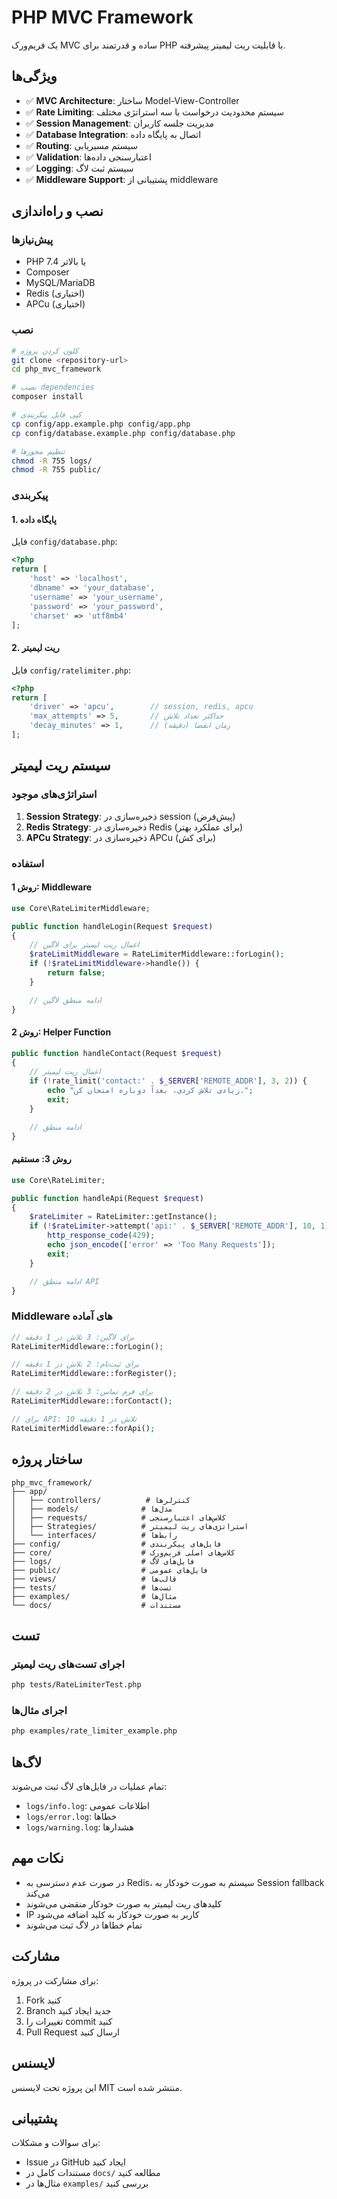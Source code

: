# PHP MVC Framework

یک فریم‌ورک MVC ساده و قدرتمند برای PHP با قابلیت ریت لیمیتر پیشرفته.

## ویژگی‌ها

- ✅ **MVC Architecture**: ساختار Model-View-Controller
- ✅ **Rate Limiting**: سیستم محدودیت درخواست با سه استراتژی مختلف
- ✅ **Session Management**: مدیریت جلسه کاربران
- ✅ **Database Integration**: اتصال به پایگاه داده
- ✅ **Routing**: سیستم مسیریابی
- ✅ **Validation**: اعتبارسنجی داده‌ها
- ✅ **Logging**: سیستم ثبت لاگ
- ✅ **Middleware Support**: پشتیبانی از middleware

## نصب و راه‌اندازی

### پیش‌نیازها

- PHP 7.4 یا بالاتر
- Composer
- MySQL/MariaDB
- Redis (اختیاری)
- APCu (اختیاری)

### نصب

```bash
# کلون کردن پروژه
git clone <repository-url>
cd php_mvc_framework

# نصب dependencies
composer install

# کپی فایل پیکربندی
cp config/app.example.php config/app.php
cp config/database.example.php config/database.php

# تنظیم مجوزها
chmod -R 755 logs/
chmod -R 755 public/
```

### پیکربندی

#### 1. پایگاه داده

فایل `config/database.php`:

```php
<?php
return [
    'host' => 'localhost',
    'dbname' => 'your_database',
    'username' => 'your_username',
    'password' => 'your_password',
    'charset' => 'utf8mb4'
];
```

#### 2. ریت لیمیتر

فایل `config/ratelimiter.php`:

```php
<?php
return [
    'driver' => 'apcu',        // session, redis, apcu
    'max_attempts' => 5,       // حداکثر تعداد تلاش
    'decay_minutes' => 1,      // زمان انقضا (دقیقه)
];
```

## سیستم ریت لیمیتر

### استراتژی‌های موجود

1. **Session Strategy**: ذخیره‌سازی در session (پیش‌فرض)
2. **Redis Strategy**: ذخیره‌سازی در Redis (برای عملکرد بهتر)
3. **APCu Strategy**: ذخیره‌سازی در APCu (برای کش)

### استفاده

#### روش 1: Middleware

```php
use Core\RateLimiterMiddleware;

public function handleLogin(Request $request)
{
    // اعمال ریت لیمیتر برای لاگین
    $rateLimitMiddleware = RateLimiterMiddleware::forLogin();
    if (!$rateLimitMiddleware->handle()) {
        return false;
    }

    // ادامه منطق لاگین
}
```

#### روش 2: Helper Function

```php
public function handleContact(Request $request)
{
    // اعمال ریت لیمیتر
    if (!rate_limit('contact:' . $_SERVER['REMOTE_ADDR'], 3, 2)) {
        echo "زیادی تلاش کردی، بعداً دوباره امتحان کن.";
        exit;
    }

    // ادامه منطق
}
```

#### روش 3: مستقیم

```php
use Core\RateLimiter;

public function handleApi(Request $request)
{
    $rateLimiter = RateLimiter::getInstance();
    if (!$rateLimiter->attempt('api:' . $_SERVER['REMOTE_ADDR'], 10, 1)) {
        http_response_code(429);
        echo json_encode(['error' => 'Too Many Requests']);
        exit;
    }

    // ادامه منطق API
}
```

### Middleware های آماده

```php
// برای لاگین: 3 تلاش در 1 دقیقه
RateLimiterMiddleware::forLogin();

// برای ثبت‌نام: 2 تلاش در 1 دقیقه
RateLimiterMiddleware::forRegister();

// برای فرم تماس: 3 تلاش در 2 دقیقه
RateLimiterMiddleware::forContact();

// برای API: 10 تلاش در 1 دقیقه
RateLimiterMiddleware::forApi();
```

## ساختار پروژه

```
php_mvc_framework/
├── app/
│   ├── controllers/          # کنترلرها
│   ├── models/              # مدل‌ها
│   ├── requests/            # کلاس‌های اعتبارسنجی
│   ├── Strategies/          # استراتژی‌های ریت لیمیتر
│   └── interfaces/          # رابط‌ها
├── config/                  # فایل‌های پیکربندی
├── core/                    # کلاس‌های اصلی فریم‌ورک
├── logs/                    # فایل‌های لاگ
├── public/                  # فایل‌های عمومی
├── views/                   # قالب‌ها
├── tests/                   # تست‌ها
├── examples/                # مثال‌ها
└── docs/                    # مستندات
```

## تست

### اجرای تست‌های ریت لیمیتر

```bash
php tests/RateLimiterTest.php
```

### اجرای مثال‌ها

```bash
php examples/rate_limiter_example.php
```

## لاگ‌ها

تمام عملیات در فایل‌های لاگ ثبت می‌شوند:

- `logs/info.log`: اطلاعات عمومی
- `logs/error.log`: خطاها
- `logs/warning.log`: هشدارها

## نکات مهم

- در صورت عدم دسترسی به Redis، سیستم به صورت خودکار به Session fallback می‌کند
- کلیدهای ریت لیمیتر به صورت خودکار منقضی می‌شوند
- IP کاربر به صورت خودکار به کلید اضافه می‌شود
- تمام خطاها در لاگ ثبت می‌شوند

## مشارکت

برای مشارکت در پروژه:

1. Fork کنید
2. Branch جدید ایجاد کنید
3. تغییرات را commit کنید
4. Pull Request ارسال کنید

## لایسنس

این پروژه تحت لایسنس MIT منتشر شده است.

## پشتیبانی

برای سوالات و مشکلات:

- Issue در GitHub ایجاد کنید
- مستندات کامل در `docs/` مطالعه کنید
- مثال‌ها در `examples/` بررسی کنید
